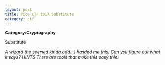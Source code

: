 ```yaml
---
layout: post
title: Pico CTF 2017 Substitute 
category: ctf
---
```

<b>Category:Cryptography</b>


Substitute

<i>A wizard (he seemed kinda odd...) handed me this. Can you figure out what it says?
HINTS
There are tools that make this easy this.</i>


